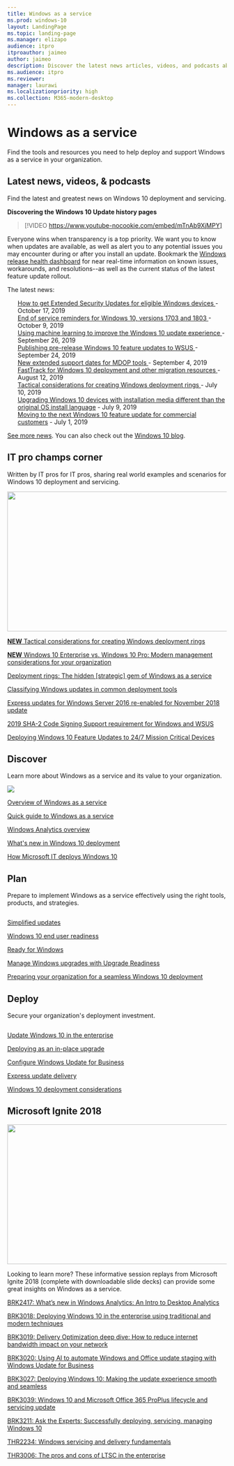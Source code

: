 ```yaml
---
title: Windows as a service  
ms.prod: windows-10
layout: LandingPage  
ms.topic: landing-page
ms.manager: elizapo
audience: itpro
itproauthor: jaimeo
author: jaimeo
description: Discover the latest news articles, videos, and podcasts about Windows as a service. Find resources for using Windows as a service within your organization. 
ms.audience: itpro
ms.reviewer: 
manager: laurawi
ms.localizationpriority: high
ms.collection: M365-modern-desktop
---
```


# Windows as a service

Find the tools and resources you need to help deploy and support Windows as a service in your organization.

## Latest news, videos, & podcasts

Find the latest and greatest news on Windows 10 deployment and servicing.

**Discovering the Windows 10 Update history pages**
> [!VIDEO https://www.youtube-nocookie.com/embed/mTnAb9XjMPY]

Everyone wins when transparency is a top priority. We want you to know when updates are available, as well as alert you to any potential issues you may encounter during or after you install an update. Bookmark the <a href="https://aka.ms/WindowsReleaseHealth">Windows release health dashboard</a> for near real-time information on known issues, workarounds, and resolutions--as well as the current status of the latest feature update rollout.

The latest news:
<ul compact style="list-style: none"> 
<li><a href="https://techcommunity.microsoft.com/t5/Windows-IT-Pro-Blog/How-to-get-Extended-Security-Updates-for-eligible-Windows/ba-p/917807">How to get Extended Security Updates for eligible Windows devices </a> - October 17, 2019</li>
<li><a href="https://techcommunity.microsoft.com/t5/Windows-IT-Pro-Blog/End-of-service-reminders-for-Windows-10-versions-1703-and-1803/ba-p/903715">End of service reminders for Windows 10, versions 1703 and 1803  </a> - October 9, 2019</li>
<li><a href="https://techcommunity.microsoft.com/t5/Windows-IT-Pro-Blog/Using-machine-learning-to-improve-the-Windows-10-update/ba-p/877860">Using machine learning to improve the Windows 10 update experience  </a> - September 26, 2019</li>
<li><a href="https://techcommunity.microsoft.com/t5/Windows-IT-Pro-Blog/Publishing-pre-release-Windows-10-feature-updates-to-WSUS/ba-p/845054
">Publishing pre-release Windows 10 feature updates to WSUS  </a> - September 24, 2019</li>
<li><a href="https://techcommunity.microsoft.com/t5/Windows-IT-Pro-Blog/New-extended-support-dates-for-MDOP-tools/ba-p/837312">New extended support dates for MDOP tools   </a> - September 4, 2019</li>
<li><a href="https://techcommunity.microsoft.com/t5/Windows-IT-Pro-Blog/FastTrack-for-Windows-10-deployment-and-other-migration/ba-p/800406">FastTrack for Windows 10 deployment and other migration resources   </a> - August 12, 2019</li>
<li><a href="https://techcommunity.microsoft.com/t5/Windows-IT-Pro-Blog/Tactical-considerations-for-creating-Windows-deployment-rings/ba-p/746979">Tactical considerations for creating Windows deployment rings   </a> - July 10, 2019</li>
<li><a href="https://techcommunity.microsoft.com/t5/Windows-IT-Pro-Blog/Upgrading-Windows-10-devices-with-installation-media-different/ba-p/746126">Upgrading Windows 10 devices with installation media different than the original OS install language</a> - July 9, 2019</li>
<li><a href="https://techcommunity.microsoft.com/t5/Windows-IT-Pro-Blog/Moving-to-the-next-Windows-10-feature-update-for-commercial/ba-p/732968">Moving to the next Windows 10 feature update for commercial customers</a> - July 1, 2019</li>
</ul>

[See more news](waas-morenews.md). You can also check out the [Windows 10 blog](https://techcommunity.microsoft.com/t5/Windows-10-Blog/bg-p/Windows10Blog).

## IT pro champs corner
Written by IT pros for IT pros, sharing real world examples and scenarios for Windows 10 deployment and servicing.

<img src="images/champs-2.png" alt="" width="640" height="320">

<a href="https://techcommunity.microsoft.com/t5/Windows-IT-Pro-Blog/Tactical-considerations-for-creating-Windows-deployment-rings/ba-p/746979">**NEW** Tactical considerations for creating Windows deployment rings</a>

<a href="https://techcommunity.microsoft.com/t5/Windows-IT-Pro-Blog/Windows-10-Enterprise-vs-Windows-10-Pro-Modern-management/ba-p/720445">**NEW** Windows 10 Enterprise vs. Windows 10 Pro: Modern management considerations for your organization</a>

<a href="https://techcommunity.microsoft.com/t5/Windows-IT-Pro-Blog/Deployment-rings-The-hidden-strategic-gem-of-Windows-as-a/ba-p/659622">Deployment rings: The hidden [strategic] gem of Windows as a service</a>

<a href="https://techcommunity.microsoft.com/t5/Windows-IT-Pro-Blog/Classifying-Windows-updates-in-common-deployment-tools/ba-p/331175">Classifying Windows updates in common deployment tools</a>

<a href="https://docs.microsoft.com/windows-server/get-started/express-updates">Express updates for Windows Server 2016 re-enabled for November 2018 update
</a>

<a href="https://support.microsoft.com/help/4472027/">2019 SHA-2 Code Signing Support requirement for Windows and WSUS</a>

<a href="https://go.microsoft.com/fwlink/?linkid=2005509">Deploying Windows 10 Feature Updates to 24/7 Mission Critical Devices</a>

## Discover

Learn more about Windows as a service and its value to your organization.

<img src="images/discover-land.png">

<a href="waas-overview.md">Overview of Windows as a service</a>

<a href="waas-quick-start.md">Quick guide to Windows as a service</a>

<a href="windows-analytics-overview.md">Windows Analytics overview</a>

<a href="../deploy-whats-new.md">What's new in Windows 10 deployment</a>

<a href="https://channel9.msdn.com/events/Ignite/2015/BRK3303">How Microsoft IT deploys Windows 10</a></font>

## Plan

Prepare to implement Windows as a service effectively using the right tools, products, and strategies.

<img src="images/plan-land.png" alt="" />

<a href="https://www.microsoft.com/windowsforbusiness/simplified-updates">Simplified updates</a>

<a href="https://www.microsoft.com/itpro/windows-10/end-user-readiness">Windows 10 end user readiness</a>

<a href="https://developer.microsoft.com/windows/ready-for-windows#/">Ready for Windows</a>

<a href="../upgrade/manage-windows-upgrades-with-upgrade-readiness.md">Manage Windows upgrades with Upgrade Readiness</a>

<a href="https://www.microsoft.com/itshowcase/windows10deployment">Preparing your organization for a seamless Windows 10 deployment</a>

## Deploy

Secure your organization's deployment investment.

<img src="images/deploy-land.png" alt="" />

<a href="index.md">Update Windows 10 in the enterprise</a>

<a href="https://www.microsoft.com/itshowcase/Article/Content/668/Deploying-Windows-10-at-Microsoft-as-an-inplace-upgrade">Deploying as an in-place upgrade</a>

<a href="waas-configure-wufb.md">Configure Windows Update for Business</a>

<a href="waas-optimize-windows-10-updates.md#express-update-delivery">Express update delivery</a>

<a href="../planning/windows-10-deployment-considerations.md">Windows 10 deployment considerations</a>


## Microsoft Ignite 2018
<img src="images/ignite-land.jpg" alt="" width="640" height="320"/>

Looking to learn more? These informative session replays from Microsoft Ignite 2018 (complete with downloadable slide decks) can provide some great insights on Windows as a service.

[BRK2417: What’s new in Windows Analytics: An Intro to Desktop Analytics](https://myignite.techcommunity.microsoft.com/sessions/64324#ignite-html-anchor)

[BRK3018: Deploying Windows 10 in the enterprise using traditional and modern techniques](https://myignite.techcommunity.microsoft.com/sessions/64509#ignite-html-anchor)

[BRK3019: Delivery Optimization deep dive: How to reduce internet bandwidth impact on your network](https://myignite.techcommunity.microsoft.com/sessions/64510#ignite-html-anchor)

[BRK3020: Using AI to automate Windows and Office update staging with Windows Update for Business](https://myignite.techcommunity.microsoft.com/sessions/64513#ignite-html-anchor)

[BRK3027: Deploying Windows 10: Making the update experience smooth and seamless](https://myignite.techcommunity.microsoft.com/sessions/64612#ignite-html-anchor)

[BRK3039: Windows 10 and Microsoft Office 365 ProPlus lifecycle and servicing update](https://myignite.techcommunity.microsoft.com/sessions/66763#ignite-html-anchor)

[BRK3211: Ask the Experts: Successfully deploying, servicing, managing Windows 10](https://myignite.techcommunity.microsoft.com/sessions/65963#ignite-html-anchor)

[THR2234: Windows servicing and delivery fundamentals](https://myignite.techcommunity.microsoft.com/sessions/66741#ignite-html-anchor)

[THR3006: The pros and cons of LTSC in the enterprise](https://myignite.techcommunity.microsoft.com/sessions/64512#ignite-html-anchor)
